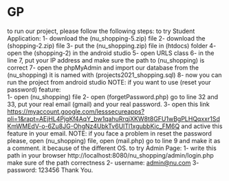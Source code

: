 # GP
to run our project, please follow the following steps:
to try Student Application:
1- download the (nu_shopping-5.zip) file
2- download the (shopping-2.zip) file
3- put the (nu_shopping.zip) file in (htdocs) folder 
4- open the (shopping-2) in the android studio
5- open URLS class 
6- in the line 7, put your IP address and make sure the path to (nu_shopping) is correct
7- open the phpMyAdmin and import our database from the (nu_shopping) it is named with (projects2021_shopping.sql)
8- now you can run the project from android studio
NOTE: if you want to use (reset your password) feature:  
1- open (nu_shopping) file 
2- open (forgetPassword.php) go to line 32 and 33, put your real email (gmail) and your real password. 
3- open this link https://myaccount.google.com/lesssecureapps?pli=1&rapt=AEjHL4PjgKf4AqY_bw1qahuRrqjXKW8t8GFU1wBgPLHQqxxr1SdKmWMEdV-o-6Zu8JG-OhgNz4UbkTv6UlTl1xgubbKic_FM6Q and active this feature in your email.
NOTE: if you face a problem in reset the password please, open (nu_shopping) file, open (mail.php) go to line 9 and make it as a comment. it because of the different OS.
to try Admin Page:
1- write this path in your browser http://localhost:8080/nu_shopping/admin/login.php make sure of the path correctness
2- username: admin@nu.com 
3- password: 123456
Thank You.
